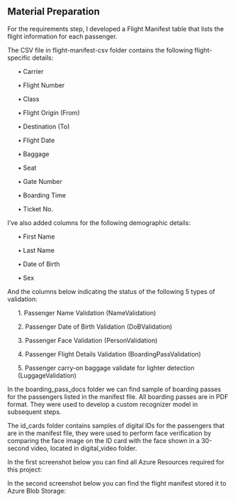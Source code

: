 ## Material Preparation

For the requirements step, I developed a Flight Manifest table that lists the flight information for each passenger.

The CSV file in flight-manifest-csv folder contains the following flight-specific details:

<ul><il>• Carrier</il></ul>
<ul><il>• Flight Number</il></ul>
<ul><il>• Class</il></ul>
<ul><il>• Flight Origin (From)</il></ul>
<ul><il>• Destination (To)</il></ul>
<ul><il>• Flight Date</il></ul>
<ul><il>• Baggage</il></ul>
<ul><il>• Seat</il></ul>
<ul><il>• Gate Number</il></ul>
<ul><il>• Boarding Time</il></ul>
<ul><il>• Ticket No.</il></ul>

I’ve also added columns for the following demographic details:  

<ul><il>•	First Name</il></ul>
<ul><il>•	Last Name</il></ul>
<ul><il>•	Date of Birth</il></ul>
<ul><il>•	Sex</il></ul>

And the columns below indicating the status of the following 5 types of validation:

<ul><il>1.	Passenger Name Validation (NameValidation)</il></ul>
<ul><il>2.	Passenger Date of Birth Validation (DoBValidation)</il></ul>
<ul><il>3.	Passenger Face Validation (PersonValidation)</il></ul>
<ul><il>4.	Passenger Flight Details Validation (BoardingPassValidation)</il></ul>
<ul><il>5.	Passenger carry-on baggage validate for lighter detection (LuggageValidation)</il></ul>

In the boarding_pass_docs folder we can find sample of boarding passes for the passengers listed in the manifest file.  All boarding passes are in PDF format. They were used to develop a custom recognizer model in subsequent steps. 

The id_cards folder contains samples of digital IDs for the passengers that are in the manifest file, they were used to perform face verification by comparing the face image on the ID card with the face shown in a 30-second video, located in digital_video folder.

In the first screenshot below you can find all Azure Resources required for this project:

In the second screenshot below you can find the flight manifest stored it to Azure Blob Storage:


